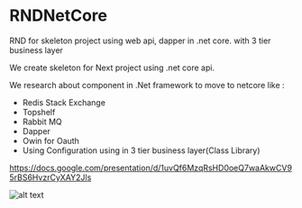 # RNDNetCore
RND for skeleton project using web api, dapper in .net core. with 3 tier business layer


We create skeleton for Next project using .net core api.

We research about component in .Net framework to move to netcore like :
- Redis Stack Exchange
- Topshelf
- Rabbit MQ
- Dapper
- Owin for Oauth
- Using Configuration using in 3 tier business layer(Class Library)

https://docs.google.com/presentation/d/1uvQf6MzqRsHD0oeQ7waAkwCV95rBS6HvzrCyXAY2Jls

![alt text](https://docs.google.com/presentation/d/1uvQf6MzqRsHD0oeQ7waAkwCV95rBS6HvzrCyXAY2Jls)
